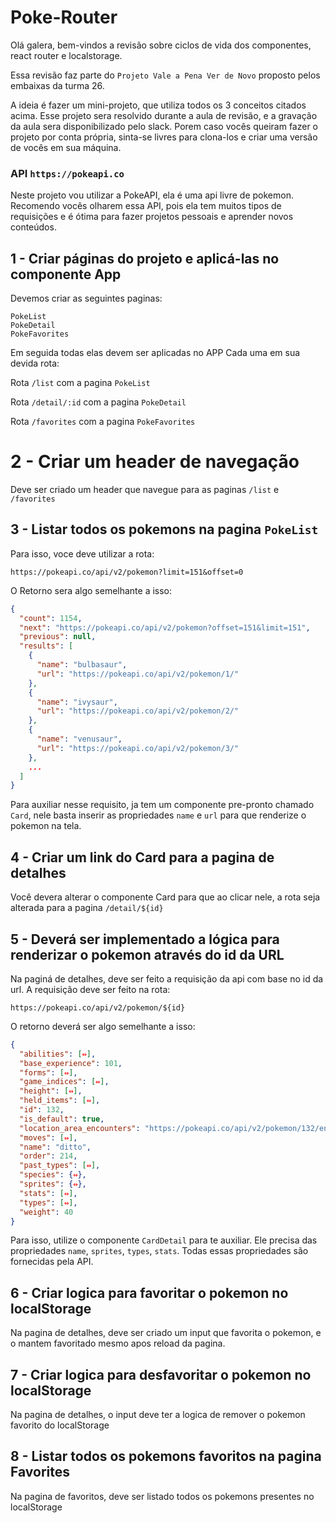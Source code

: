 # Poke-Router

Olá galera, bem-vindos a revisão sobre ciclos de vida dos componentes, react router e localstorage.

Essa revisão faz parte do `Projeto Vale a Pena Ver de Novo` proposto pelos embaixas da turma 26.

A ideia é fazer um mini-projeto, que utiliza todos os 3 conceitos citados acima. Esse projeto sera resolvido durante a aula de revisão, e a gravação da aula sera disponibilizado pelo slack. Porem caso vocês queiram fazer o projeto por conta própria, sinta-se livres para clona-los e criar uma versão de vocês em sua máquina.

### API `https://pokeapi.co`

Neste projeto vou utilizar a PokeAPI, ela é uma api livre de pokemon. Recomendo vocês olharem essa API, pois ela tem muitos tipos de requisições e é ótima para fazer projetos pessoais e aprender novos conteúdos.



## 1 - Criar páginas do projeto e aplicá-las no componente App

Devemos criar as seguintes paginas:
```
PokeList
PokeDetail
PokeFavorites
```
Em seguida todas elas devem ser aplicadas no APP Cada uma em sua devida rota:

Rota `/list` com a pagina `PokeList`

Rota `/detail/:id` com a pagina  `PokeDetail`

Rota `/favorites` com a pagina `PokeFavorites`

# 2 - Criar um header de navegação

Deve ser criado um header que navegue para as paginas `/list` e `/favorites`

## 3 - Listar todos os pokemons na pagina `PokeList`

Para isso, voce deve utilizar a rota:

`https://pokeapi.co/api/v2/pokemon?limit=151&offset=0`

O Retorno sera algo semelhante a isso:

```json
{
  "count": 1154,
  "next": "https://pokeapi.co/api/v2/pokemon?offset=151&limit=151",
  "previous": null,
  "results": [
    {
      "name": "bulbasaur",
      "url": "https://pokeapi.co/api/v2/pokemon/1/"
    },
    {
      "name": "ivysaur",
      "url": "https://pokeapi.co/api/v2/pokemon/2/"
    },
    {
      "name": "venusaur",
      "url": "https://pokeapi.co/api/v2/pokemon/3/"
    },
    ...
  ]
}
```

Para auxiliar nesse requisito, ja tem um componente pre-pronto chamado `Card`, nele basta inserir as propriedades `name` e `url` para que renderize o pokemon na tela.


## 4 - Criar um link do Card para a pagina de detalhes

Você devera alterar o componente Card para que ao clicar nele, a rota seja alterada para a pagina `/detail/${id}`

## 5 - Deverá ser implementado a lógica para renderizar o pokemon através do id da URL

Na paginá de detalhes, deve ser feito a requisição da api com base no id da url. A requisição deve ser feito na rota:

`https://pokeapi.co/api/v2/pokemon/${id}`

O retorno deverá ser algo semelhante a isso:

```json
{
  "abilities": [⇔],
  "base_experience": 101,
  "forms": [⇔],
  "game_indices": [⇔],
  "height": [⇔],
  "held_items": [⇔],
  "id": 132,
  "is_default": true,
  "location_area_encounters": "https://pokeapi.co/api/v2/pokemon/132/encounters",
  "moves": [⇔],
  "name": "ditto",
  "order": 214,
  "past_types": [⇔],
  "species": {⇔},
  "sprites": {⇔},
  "stats": [⇔],
  "types": [⇔],
  "weight": 40
}
```

Para isso, utilize o componente `CardDetail` para te auxiliar. Ele precisa das propriedades `name`, `sprites`,  `types`, `stats`. Todas essas propriedades são fornecidas pela API.

## 6 - Criar logica para favoritar o pokemon no localStorage

Na pagina de detalhes, deve ser criado um input que favorita o pokemon, e o mantem favoritado mesmo apos reload da pagina.

## 7 - Criar logica para desfavoritar o pokemon no localStorage

Na pagina de detalhes, o input deve ter a logica de remover o pokemon favorito do localStorage

## 8 - Listar todos os pokemons favoritos na pagina Favorites

Na pagina de favoritos, deve ser listado todos os pokemons presentes no localStorage
